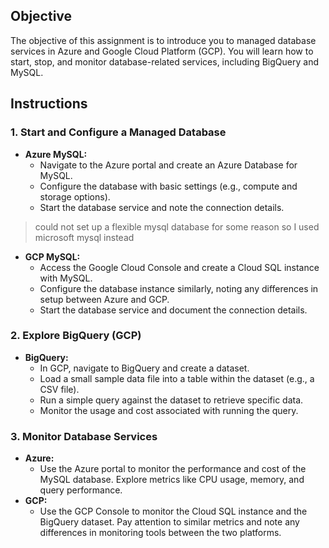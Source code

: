 
## Objective
The objective of this assignment is to introduce you to managed database services in Azure and Google Cloud Platform (GCP). You will learn how to start, stop, and monitor database-related services, including BigQuery and MySQL.

## Instructions

### 1. Start and Configure a Managed Database
- **Azure MySQL:**
  - Navigate to the Azure portal and create an Azure Database for MySQL.
  - Configure the database with basic settings (e.g., compute and storage options).
  - Start the database service and note the connection details.

>could not set up a flexible mysql database for some reason so I used microsoft mysql instead
- **GCP MySQL:**
  - Access the Google Cloud Console and create a Cloud SQL instance with MySQL.
  - Configure the database instance similarly, noting any differences in setup between Azure and GCP.
  - Start the database service and document the connection details.

### 2. Explore BigQuery (GCP)
- **BigQuery:**
  - In GCP, navigate to BigQuery and create a dataset.
  - Load a small sample data file into a table within the dataset (e.g., a CSV file).
  - Run a simple query against the dataset to retrieve specific data.
  - Monitor the usage and cost associated with running the query.

### 3. Monitor Database Services
- **Azure:**
  - Use the Azure portal to monitor the performance and cost of the MySQL database. Explore metrics like CPU usage, memory, and query performance.
- **GCP:**
  - Use the GCP Console to monitor the Cloud SQL instance and the BigQuery dataset. Pay attention to similar metrics and note any differences in monitoring tools between the two platforms.
